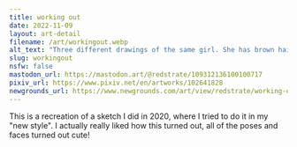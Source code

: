```yaml
---
title: working out
date: 2022-11-09
layout: art-detail
filename: /art/workingout.webp
alt_text: "Three different drawings of the same girl. She has brown hair, pale skin and dark gray eyes. She is wearing a greenish-bluecrop top, and some baggy gray sweatpants. On the left she is pointing at her leg, and standing the other leg. On the right, she isstretching one of her arms. In the last one, she is looking down at the viewer."
slug: workingout
nsfw: false
mastodon_url: https://mastodon.art/@redstrate/109312136100100717
pixiv_url: https://www.pixiv.net/en/artworks/102641828
newgrounds_url: https://www.newgrounds.com/art/view/redstrate/working-out
---
```

This is a recreation of a sketch I did in 2020, where I tried to do it in my "new style". I actually really liked how this turned out, all of the poses and faces turned out cute!
